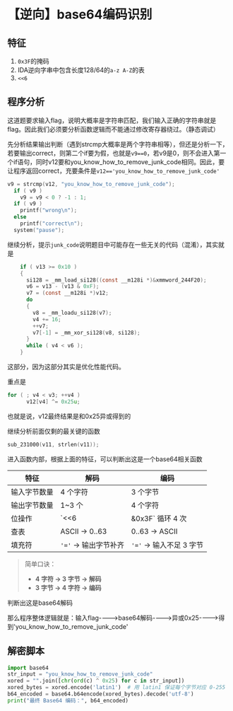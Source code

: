 # 【逆向】base64编码识别

## 特征

1. `0x3F`的掩码
2. IDA逆向字串中包含长度128/64的`a-z A-Z`的表
3. `<<6`

## 程序分析

这道题要求输入flag，说明大概率是字符串匹配，我们输入正确的字符串就是flag。因此我们必须要分析函数逻辑而不能通过修改寄存器绕过。（静态调试）

先分析结果输出判断（遇到strcmp大概率是两个字符串相等），但还是分析一下，若要输出correct，则第二个if要为假，也就是`v9==0`，若v9是0，则不会进入第一个if语句，同时v12要和you_know_how_to_remove_junk_code相同。因此，要让程序返回correct，充要条件是`v12=='you_know_how_to_remove_junk_code'`

```c
v9 = strcmp(v12, "you_know_how_to_remove_junk_code");
  if ( v9 )
    v9 = v9 < 0 ? -1 : 1;
  if ( v9 )
    printf("wrong\n");
  else
    printf("correct\n");
  system("pause");
```

继续分析，提示`junk_code`说明题目中可能存在一些无关的代码（混淆），其实就是

```c
    if ( v13 >= 0x10 )
    {
      si128 = _mm_load_si128((const __m128i *)&xmmword_244F20);
      v6 = v13 - (v13 & 0xF);
      v7 = (const __m128i *)v12;
      do
      {
        v8 = _mm_loadu_si128(v7);
        v4 += 16;
        ++v7;
        v7[-1] = _mm_xor_si128(v8, si128);
      }
      while ( v4 < v6 );
    }
```

这部分，因为这部分其实是优化性能代码。

重点是

```c
for ( ; v4 < v3; ++v4 )
      v12[v4] ^= 0x25u;
```

也就是说，v12最终结果是和0x25异或得到的

继续分析前面仅剩的最关键的函数

```c
sub_231000(v11, strlen(v11));
```

进入函数内部，根据上面的特征，可以判断出这是一个base64相关函数

| 特征         | 解码                 | 编码                    |
| ------------ | -------------------- | ----------------------- |
| 输入字节数量 | 4 个字符             | 3 个字节                |
| 输出字节数量 | 1~3 个               | 4 个字符                |
| 位操作       | `<<6                 | &0x3F` 循环 4 次        |
| 查表         | ASCII → 0..63        | 0..63 → ASCII           |
| 填充符       | `'='` → 输出字节补齐 | `'='` → 输入不足 3 字节 |

> 简单口诀：
>
> - **4 字符 → 3 字节 → 解码**
> - **3 字节 → 4 字符 → 编码**

判断出这是base64解码

那么程序整体逻辑就是：输入flag---->base64解码---->异或0x25---->得到'you_know_how_to_remove_junk_code'

## 解密脚本

```py
import base64
str_input = "you_know_how_to_remove_junk_code"
xored = "".join([chr(ord(c) ^ 0x25) for c in str_input])
xored_bytes = xored.encode('latin1')  # 用 latin1 保证每个字节对应 0-255
b64_encoded = base64.b64encode(xored_bytes).decode('utf-8')
print("最终 Base64 编码：", b64_encoded)
```

